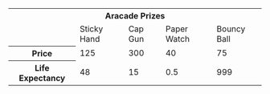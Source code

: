 <table>
<tr>
  <th colspan='5'>Aracade Prizes</th>
</tr>
<tr>
  <td></td>
  <td>Sticky Hand</td>
  <td>Cap Gun</td>
  <td>Paper Watch</td>
  <td>Bouncy Ball</td>
</tr>
<tr>
  <th>
    Price
  </th>
  <td>125</td>
  <td>300</td>
  <td>40</td>
  <td>75</td>
</tr>
<tr>
  <th>
    Life Expectancy
  </th>
  <td>48</td>
  <td>15</td>
  <td>0.5</td>
  <td>999</td>
</tr>
</table>

